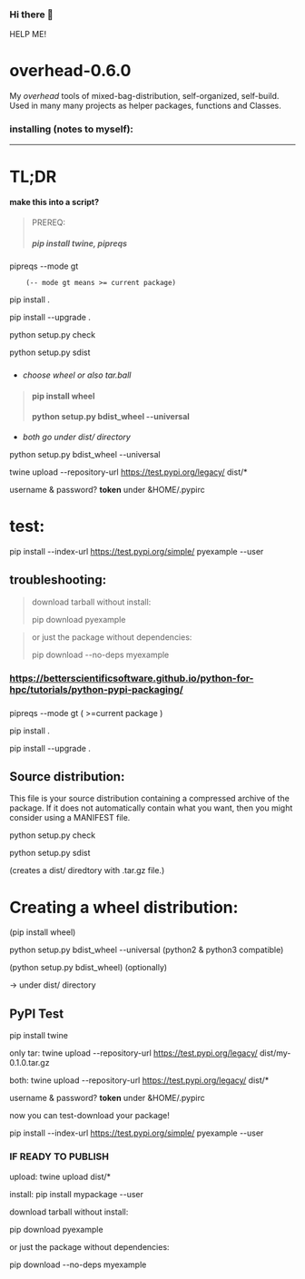 ### Hi there 👋

<!--
**venus-revisioner/venus-revisioner** is a ✨ _special_ ✨ repository because its `README.md` (this file) appears on your GitHub profile.

Here are some ideas to get you started:

- 🔭 I’m currently working on ... nothing interesting, AI, art, philosophy, mathematics...
- 🌱 I’m currently learning ... nothing. Except GitHub which I feel like a toddler again!
- 👯 I’m looking to collaborate on ... well, extrating meaningful large-scale forms from time series with fft in order to make
                                a plausible model for cross-modality for future reference for AI research. And ofc would you build singularity with me?
- 🤔 I’m looking for help with ... everything. Can you wash my clothes?
- 💬 Ask me about ... if I'd like to talk with you in haikus for the whole day?
- 📫 How to reach me: ... I'm hard to reach even with a phone number!
- 😄 Pronouns: ... me? 
- ⚡ Fun fact: ... I stoned a brand new Mercedes-Benz when I was 7-8 yo. I was just fascinated of the parabolic trajectores the stones made especially when bouncing off the neighboring cars. I didn't realize its not ok to do so.
--> HELP ME!


# overhead-0.6.0

My _overhead_ tools of mixed-bag-distribution, self-organized, self-build.
Used in many many projects as helper packages, functions and Classes.

### __installing (notes to myself):__

----------------------------------
# TL;DR #
#### make this into a script?
>PREREQ:
> 
>##### pip install twine, pipreqs

pipreqs --mode gt

        (-- mode gt means >= current package)

pip install .

pip install --upgrade .

python setup.py check

python setup.py sdist
#####
- _choose wheel or also tar.ball_
>####  pip install wheel
>#### python setup.py bdist_wheel --universal
- _both go under dist/ directory_

python setup.py bdist_wheel --universal

twine upload --repository-url https://test.pypi.org/legacy/ dist/*

username & password? __token__ under &HOME/.pypirc

# test:
pip install --index-url https://test.pypi.org/simple/ pyexample --user

## troubleshooting:
>  download tarball without install:
> 
>  pip download pyexample

>  or just the package without dependencies:
> 
>  pip download --no-deps myexample

###
### https://betterscientificsoftware.github.io/python-for-hpc/tutorials/python-pypi-packaging/
###

pipreqs --mode gt ( >=current package )

  pip install .

  pip install --upgrade .

## Source distribution: ##
This file is your source distribution containing a compressed archive of the package.
If it does not automatically contain what you want, then you might consider using a MANIFEST file.

python setup.py check

python setup.py sdist

(creates a dist/ diredtory with .tar.gz file.)

# Creating a wheel distribution: #
(pip install wheel)

python setup.py bdist_wheel --universal (python2 & python3 compatible)

(python setup.py bdist_wheel) (optionally)

  -> under dist/ directory


##  PyPI Test ##

pip install twine

only tar:
twine upload --repository-url https://test.pypi.org/legacy/ dist/my-0.1.0.tar.gz

both:
twine upload --repository-url https://test.pypi.org/legacy/ dist/*

username & password? __token__ under &HOME/.pypirc

now you can test-download your package!

pip install --index-url https://test.pypi.org/simple/ pyexample --user


### IF READY TO PUBLISH ###

upload:  twine upload dist/*

install: pip install mypackage --user

download tarball without install:

pip download pyexample

or just the package without dependencies:

pip download --no-deps myexample
